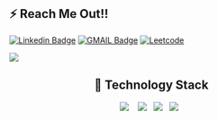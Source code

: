<!-- - 👋 Hi, I’m @Hanu812002
- 👀 I’m a Backend developer Spring Boot.
- 📫 How to reach me
- hanu.kiet@gmail.com
-  linkedin.com/in/hanu-agarwal-966212200

 -->
<!---
Hanu812002/Hanu812002 is a ✨ special ✨ repository because its `README.md` (this file) appears on your GitHub profile.
You can click the Preview link to take a look at your changes.
--->
<h2> ⚡ Reach Me Out!!</h2>

[![Linkedin Badge](https://img.shields.io/badge/-Linkedin-0e76a8?style=for-the-badge&labelColor=0e76a8&logo=linkedin&logoColor=white)](https://www.linkedin.com/in/hanu-agarwal-966212200?original_referer=)
[![GMAIL Badge](https://img.shields.io/badge/-Gmail-FF0000?style=for-the-badge&labelColor=&logo=gmail&logoColor=white)](mailto:hanu.kiet@gmail.com)
[![Leetcode](https://img.shields.io/badge/-Leetcode-cb410b?style=for-the-badge&labelColor=&logo=leetcode&logoColor=black)](https://leetcode.com/hanuagarwal181/)


<p align="left">
 <a href="https://github.com/RitikaSingh02"><img src="https://readme-typing-svg.herokuapp.com/?color=E30B5C&width=900&height=40&lines=Pursuing+B.Tech+in+Computer+Science;Learning+SpringBoot+Brushing+up+Cpp" /></a>
</p>

<h2 align="center"> 🔭 Technology Stack</h2>
<p align="center">
<img src="https://img.shields.io/badge/html5%20-%2343853D.svg?&style=for-the-badge&logo=html5&logoColor=white"     />&nbsp;&nbsp;&nbsp;
<img src="https://img.shields.io/badge/java%20-%2343853D.svg?&style=for-the-badge&logo=java&logoColor=white"/>&nbsp;&nbsp;
<img src="https://img.shields.io/badge/c++%20-%2343853D.svg?&style=for-the-badge&logo=c++&logoColor=white"/>&nbsp;&nbsp;
<img src="https://img.shields.io/badge/c++%20-%2343853D.svg?&style=for-the-badge&logo=DataStructure&logoColor=white"/>&nbsp;&nbsp;
</p>
